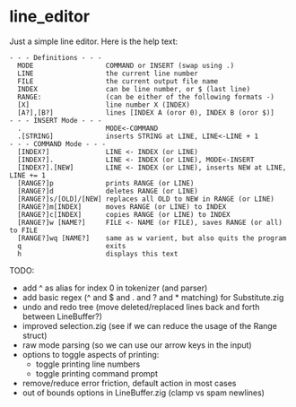 # line_editor

Just a simple line editor.
Here is the help text:

```
- - - Definitions - - -
  MODE                  COMMAND or INSERT (swap using .)
  LINE                  the current line number
  FILE                  the current output file name
  INDEX                 can be line number, or $ (last line)
  RANGE:                (can be either of the following formats -)
  [X]                   line number X (INDEX)
  [A?],[B?]             lines [INDEX A (oror 0), INDEX B (oror $)]
- - - INSERT Mode - - -
  .                     MODE<-COMMAND
  .[STRING]             inserts STRING at LINE, LINE<-LINE + 1
- - - COMMAND Mode - - -
  [INDEX?]              LINE <- INDEX (or LINE)
  [INDEX?].             LINE <- INDEX (or LINE), MODE<-INSERT
  [INDEX?].[NEW]        LINE <- INDEX (or LINE), inserts NEW at LINE, LINE += 1
  [RANGE?]p             prints RANGE (or LINE)
  [RANGE?]d             deletes RANGE (or LINE)
  [RANGE?]s/[OLD]/[NEW] replaces all OLD to NEW in RANGE (or LINE)
  [RANGE?]m[INDEX]      moves RANGE (or LINE) to INDEX
  [RANGE?]c[INDEX]      copies RANGE (or LINE) to INDEX
  [RANGE?]w [NAME?]     FILE <- NAME (or FILE), saves RANGE (or all) to FILE
  [RANGE?]wq [NAME?]    same as w varient, but also quits the program
  q                     exits
  h                     displays this text
```

TODO:
- add ^ as alias for index 0 in tokenizer (and parser)
- add basic regex (^ and $ and . and ? and * matching) for Substitute.zig
- undo and redo tree (move deleted/replaced lines back and forth between LineBuffer?)
- improved selection.zig (see if we can reduce the usage of the Range struct)
- raw mode parsing (so we can use our arrow keys in the input)
- options to toggle aspects of printing:
    - toggle printing line numbers
    - toggle printing command prompt
- remove/reduce error friction, default action in most cases
- out of bounds options in LineBuffer.zig (clamp vs spam newlines)